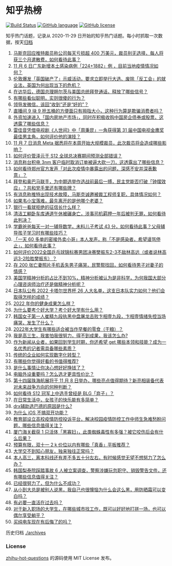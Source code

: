 # 知乎热榜
[![Build Status](https://github.com/ToWeLong/zhihu-hot-questions/workflows/CI/badge.svg)](https://github.com/ToWeLong/zhihu-hot-questions/actions)
[![GitHub language](https://img.shields.io/badge/language-golang-orange.svg)](https://golang.org/)
[![GitHub license](https://img.shields.io/github/license/ToWeLong/zhihu-hot-questions)](https://github.com/ToWeLong/zhihu-hot-questions/blob/main/LICENSE)

知乎热门话题，记录从 2020-11-29 日开始的知乎热门话题。每小时抓取一次数据，按天[归档](./archives)

<!-- BEGIN -->

1. [马斯克回应推特裁员称公司每天亏损超 400 万美元，裁员别无选择，每人将获三个月遣散费，如何看待此事？](https://www.zhihu.com/question/564810242)
1. [11 月 6 日广东新增本土感染病例「224+1882」例 ，目前当地疫情情况如何？](https://www.zhihu.com/question/565140120)
1. [伦敦爆发「英国破产了」示威活动，要求立即举行大选、废除「反工会」的就业法，英国为何出现当下的危机？](https://www.zhihu.com/question/565150529)
1. [在访华后，德国总理朔尔茨与美国总统拜登通话，释放了哪些信号？](https://www.zhihu.com/question/565157770)
1. [有哪些看似聪明，实则很傻的行为？](https://www.zhihu.com/question/60864080)
1. [领导发微信，该回“收到”还是“好的”？](https://www.zhihu.com/question/421820079)
1. [直播间 9 块 9 抢五桶的方便面只有拇指大小，这种行为算是欺骗消费者吗？](https://www.zhihu.com/question/565161509)
1. [外资加速进入「国内房地产市场」，同时在积极收购中国房企债券或股票，这透露了哪些信息？](https://www.zhihu.com/question/565196923)
1. [雷佳音凭借电视剧《人世间》中「周秉昆」一角获得第 31 届中国电视金鹰奖最佳男主角，如何评价他的演技？](https://www.zhihu.com/question/565031173)
1. [11 月 7 日消息 Meta 据悉将在本周开始大规模裁员，此次裁员将会造成哪些影响？](https://www.zhihu.com/question/565155153)
1. [如何评价管泽元于 S12 全球总决赛期间预测全部错误？](https://www.zhihu.com/question/564988149)
1. [消息称台积电 3nm 客户临时取消订单被逼大砍一刀，这透露出了哪些信息？](https://www.zhihu.com/question/563916905)
1. [如何看待郑州官方发声「对此次疫情中暴露出的问题，深感不安并深表歉意」？](https://www.zhihu.com/question/565030401)
1. [拜登和奥巴马联手，为中期选举作选战前最后一搏，民主党能否打破「钟摆效应」？共和党手里还有哪些牌？](https://www.zhihu.com/question/564975966)
1. [有消息称推特出现技术故障，马斯克诚邀被裁工程师复职，具体情况如何？](https://www.zhihu.com/question/565160463)
1. [如果韦小宝落难，最先离开的是他哪个老婆？](https://www.zhihu.com/question/297222933)
1. [银行一看就拒绝的征信长什么样？](https://www.zhihu.com/question/554917138)
1. [清洁工躺卧车库通道午休被碾身亡，涉事司机羁押一年后被判无罪，如何看待此判决？](https://www.zhihu.com/question/564638558)
1. [学霸爸爸每天一对一辅导数学，未料儿子考试 43 分，如何看待此事？父母辅导孩子学习时有哪些技巧？](https://www.zhihu.com/question/565150806)
1. [「一天 60 多单的密接外卖小哥」本人发声，称「不是感染者，希望谩骂停止」，如何看待此事？](https://www.zhihu.com/question/565204738)
1. [如何评价2022全国乒乓球锦标赛男团决赛樊振东2-3不敌林高远（或者说林高远3-2险胜樊振东）？](https://www.zhihu.com/question/565044847)
1. [存 200 张亡妻照片手机丢失男子痛哭，民警帮找回，如何看待男子对妻子的情感？](https://www.zhihu.com/question/564597672)
1. [美国学精神分析的占比不到10%，精神分析被认为是非科学，为何我国大部分心理咨询师治疗还是做精神分析呢？](https://www.zhihu.com/question/498987131)
1. [日本队公布 2022 卡塔尔世界杯 26 人大名单，这支日本队实力如何？他们会取得怎样的成绩？](https://www.zhihu.com/question/563924683)
1. [2022 年你的健身成果怎么样？](https://www.zhihu.com/question/562363398)
1. [为什么要考个好大学？考个好大学有什么用？](https://www.zhihu.com/question/565192336)
1. [韩国女子第一人崔精九段执黑中盘屠龙击败卞相壹九段，卞相壹情绪失控当场痛哭，发生了什么？](https://www.zhihu.com/question/564992377)
1. [2022年大学生有哪些适合被当作早餐的零食（干粮）？](https://www.zhihu.com/question/554964817)
1. [我是高三生，我害怕我很努力，得不到成果，我该怎么办?](https://www.zhihu.com/question/559765823)
1. [作为新闻从业者，如果回到学生时期，你还希望 get 哪些本领和技能？成为一名优秀的记者需具备哪些素质？](https://www.zhihu.com/question/564217326)
1. [传统的企业如何实现数字化转型？](https://www.zhihu.com/question/491957325)
1. [有哪些你觉得好看的书值得推荐?](https://www.zhihu.com/question/558010008)
1. [是什么事情让你决心想好好挣钱了？](https://www.zhihu.com/question/558655354)
1. [电脑外设重要吗？怎么选才更具性价比？](https://www.zhihu.com/question/565070280)
1. [第十四届珠海航展将于 11 月 8 日举办，哪些亮点值得期待？新亮相装备代表对未来战争方向的何种判断？](https://www.zhihu.com/question/564656747)
1. [如何看待 S12 冠军上中选手曾经是 BLG「弃子」？](https://www.zhihu.com/question/564989746)
1. [在日常生活中，女孩子的快乐能有多简单？](https://www.zhihu.com/question/564824988)
1. [drx辅助选巴德的原因是什么?](https://www.zhihu.com/question/564989050)
1. [为什么 iOS 不搞双开功能？](https://www.zhihu.com/question/491184956)
1. [教育部设立高校疫情防控投诉平台，解决校园疫情防控工作中师生急难愁盼问题，哪些信息值得关注？](https://www.zhihu.com/question/564808399)
1. [厦门海关截获 1 只活体「黑寡妇」，此类蜘蛛毒性有多强？被它咬伤后会有什么后果？](https://www.zhihu.com/question/565202026)
1. [预算有限，双十一 2 k 价位以内有哪些「真香」平板推荐？](https://www.zhihu.com/question/564615700)
1. [大学交不到知心朋友，独来独往正常吗？](https://www.zhihu.com/question/564661269)
1. [本人高三，离本科线还有差不多五十分左右，有时候感觉无望不想努力了怎么办？](https://www.zhihu.com/question/564833595)
1. [韩国梨泰院踩踏事故 6 人被立案调查，警察涉嫌玩忽职守、销毁警告文件，还有哪些信息值得关注？](https://www.zhihu.com/question/565188685)
1. [已经很努力了，但为什么不成功？](https://www.zhihu.com/question/562850854)
1. [从小到大总是被别人说黑，我自己也很懊恼为什么会这么黑，用防晒霜可以变白吗？](https://www.zhihu.com/question/564204507)
1. [有必要一直活在过去吗？](https://www.zhihu.com/question/564965470)
1. [对于新入职场的大学生，在哪些城市找工作，既可以好好地打拼一场，也可以偶尔享受躺平？](https://www.zhihu.com/question/565151274)
1. [买纯电车现在有后悔了的吗？](https://www.zhihu.com/question/555507814)

<!-- END -->

历史归档 [./archives](./archives)


### License
[zhihu-hot-questions](https://github.com/towelong/zhihu-hot-questions) 的源码使用 MIT License 发布。